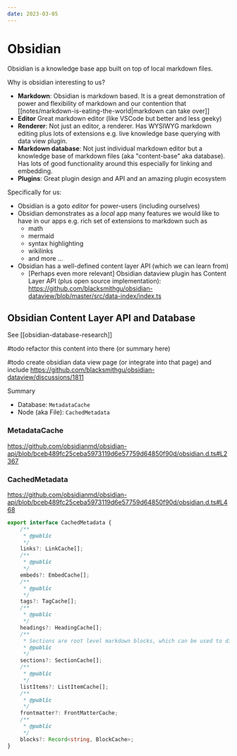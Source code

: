 ```yaml
---
date: 2023-03-05
---
```


# Obsidian

Obsidian is a knowledge base app built on top of local markdown files.

Why is obsidian interesting to us?

- **Markdown**: Obsidian is markdown based. It is a great demonstration of power and flexibility of markdown and our contention that [[notes/markdown-is-eating-the-world|markdown can take over]]
- **Editor** Great markdown editor (like VSCode but better and less geeky)
- **Renderer**: Not just an editor, a renderer. Has WYSIWYG markdown editing plus lots of extensions e.g. live knowledge base querying with data view plugin.
- **Markdown database**: Not just individual markdown editor but a knowledge base of markdown files (aka "content-base" aka database). Has lots of good functionality around this especially for linking and embedding.
- **Plugins**: Great plugin design and API and an amazing plugin ecosystem 

Specifically for us:

- Obsidian is a goto *editor* for power-users (including ourselves)
- Obsidian demonstrates as a *local* app many features we would like to have in our apps e.g. rich set of extensions to markdown such as
  - math
  - mermaid
  - syntax highlighting
  - wikilinks
  - and more ...
- Obsidian has a well-defined content layer API (which we can learn from)
  - [Perhaps even more relevant] Obsidian dataview plugin has Content Layer API (plus open source implementation): https://github.com/blacksmithgu/obsidian-dataview/blob/master/src/data-index/index.ts

## Obsidian Content Layer API and Database

See [[obsidian-database-research]]

#todo refactor this content into there (or summary here)

#todo create obsidian data view page (or integrate into that page) and include https://github.com/blacksmithgu/obsidian-dataview/discussions/1811

Summary

- Database: `MetadataCache`
- Node (aka File): `CachedMetadata`

### MetadataCache

https://github.com/obsidianmd/obsidian-api/blob/bceb489fc25ceba5973119d6e57759d64850f90d/obsidian.d.ts#L2367

### CachedMetadata

https://github.com/obsidianmd/obsidian-api/blob/bceb489fc25ceba5973119d6e57759d64850f90d/obsidian.d.ts#L468

```typescript
export interface CachedMetadata {
    /**
     * @public
     */
    links?: LinkCache[];
    /**
     * @public
     */
    embeds?: EmbedCache[];
    /**
     * @public
     */
    tags?: TagCache[];
    /**
     * @public
     */
    headings?: HeadingCache[];
    /**
     * Sections are root level markdown blocks, which can be used to divide the document up.
     * @public
     */
    sections?: SectionCache[];
    /**
     * @public
     */
    listItems?: ListItemCache[];
    /**
     * @public
     */
    frontmatter?: FrontMatterCache;
    /**
     * @public
     */
    blocks?: Record<string, BlockCache>;
}
```